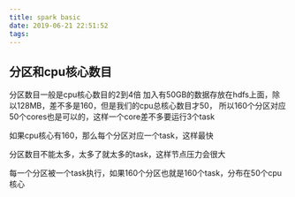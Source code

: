 ```yaml
---
title: spark basic
date: 2019-06-21 22:51:52
tags:
---
```



## 分区和cpu核心数目
分区数目一般是cpu核心数目的2到4倍
加入有50GB的数据存放在hdfs上面，除以128MB，差不多是160，但是我们的cpu总核心数目才50，
所以160个分区对应50个cores也是可以的，这样一个core差不多要运行3个task

如果cpu核心有160，那么每个分区对应一个task，这样最快

分区数目不能太多，太多了就太多的task，这样节点压力会很大

每一个分区被一个task执行，如果160个分区也就是160个task，分布在50个cpu核心